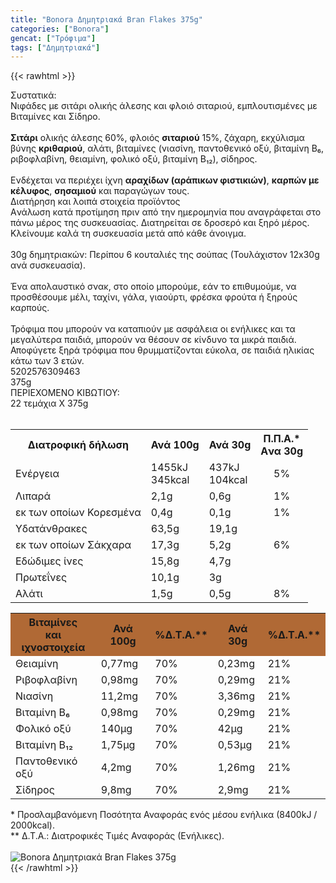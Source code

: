 ```yaml
---
title: "Bonora Δημητριακά Bran Flakes 375g"
categories: ["Bonora"]
gencat: ["Τρόφιμα"]
tags: ["Δημητριακά"]
---
```

{{< rawhtml >}}

<div class="sload59"><div class="product"><div id="sistatika">Συστατικά:</div><div class="alltext">Νιφάδες με σιτάρι ολικής άλεσης και φλοιό σιταριού, εμπλουτισμένες με Βιταμίνες και Σίδηρο.<br><br><b>Σιτάρι</b> ολικής άλεσης 60%, φλοιός <b>σιταριού</b> 15%, ζάχαρη, εκχύλισμα βύνης <b>κριθαριού</b>, αλάτι, βιταμίνες (νιασίνη, παντοθενικό οξύ, βιταμίνη Β₆, ριβοφλαβίνη, θειαμίνη, φολικό οξύ, βιταμίνη Β₁₂), σίδηρος.<br><br>Ενδέχεται να περιέχει ίχνη <b>αραχίδων (αράπικων φιστικιών)</b>, <b>καρπών με κέλυφος</b>, <b>σησαμιού</b> και παραγώγων τους.</div><div id="loipa">Διατήρηση και λοιπά στοιχεία προϊόντος</div><div class="alltext">Aνάλωση κατά προτίμηση πριν από την ημερομηνία που αναγράφεται στο πάνω μέρος της συσκευασίας. Διατηρείται σε δροσερό και ξηρό μέρος. Κλείνουμε καλά τη συσκευασία μετά από κάθε άνοιγμα.<br><br>30g δημητριακών: Περίπου 6 κουταλιές της σούπας (Τουλάχιστον 12x30g ανά συσκευασία).<br><br>Ένα απολαυστικό σνακ, στο οποίο μπορούμε, εάν το επιθυμούμε, να προσθέσουμε μέλι, ταχίνι, γάλα, γιαούρτι, φρέσκα φρούτα ή ξηρούς καρπούς.<br><br>Τρόφιμα που μπορούν να καταπιούν με ασφάλεια οι ενήλικες και τα μεγαλύτερα παιδιά, μπορούν να θέσουν σε κίνδυνο τα μικρά παιδιά. Αποφύγετε ξηρά τρόφιμα που θρυμματίζονται εύκολα, σε παιδιά ηλικίας κάτω των 3 ετών.</div><div id="barcode"><div id="barimage1"></div><span id="bartext">5202576309463</span></div><div id="varos"><div id="varosimage1"></div><span id="varostext">375g</span></div><div id="kivotio">ΠΕΡΙΕΧΟΜΕΝΟ ΚΙΒΩΤΙΟΥ:<br>22 τεμάχια Χ 375g</div><br><div class="tabout"><table id="diatable"><tbody><tr><th>Διατροφική δήλωση</th><th>Ανά 100g</th><th>Ανά 30g</th><th>Π.Π.Α.*<br>Aνα 30g</th></tr><tr><td class="texr2">Ενέργεια</td><td class="texr">1455kJ<br>345kcal</td><td class="texr">437kJ<br>104kcal</td><td class="texr" style="text-align:center">5%</td></tr><tr><td class="texr2">Λιπαρά</td><td class="texr">2,1g</td><td class="texr">0,6g</td><td class="texr" style="text-align:center">1%</td></tr><tr><td class="gray">εκ των οποίων Κορεσµένα</td><td class="gray2">0,4g</td><td class="gray2">0,1g</td><td class="gray2" style="text-align:center">1%</td></tr><tr><td class="texr2">Yδατάνθρακες</td><td class="texr">63,5g</td><td class="texr">19,1g</td><td class="texr" style="text-align:center"></td></tr><tr><td class="gray">εκ των οποίων Σάκχαρα</td><td class="gray2">17,3g</td><td class="gray2">5,2g</td><td class="gray2" style="text-align:center">6%</td></tr><tr><td class="texr2">Eδώδιμες ίνες</td><td class="texr">15,8g</td><td class="texr">4,7g</td><td class="texr" style="text-align:center"></td></tr><tr><td class="texr2">Πρωτεΐνες</td><td class="texr">10,1g</td><td class="texr">3g</td><td class="texr" style="text-align:center"></td></tr><tr><td class="texr2">Αλάτι</td><td class="texr">1,5g</td><td class="texr">0,5g</td><td class="texr" style="text-align:center">8%</td></tr></tbody></table></div><div class="keno"></div><div class="tabout"><table id="diatable"><tbody><tr><th style="background:#b06935">Βιταμίνες<br>και ιχνοστοιχεία</th><th style="background:#b06935">Ανά 100g</th><th style="background:#b06935">%Δ.Τ.Α.**</th><th style="background:#b06935">Ανά 30g</th><th style="background:#b06935">%Δ.Τ.Α.**</th></tr><tr><td class="texr2">Θειαμίνη</td><td class="texr">0,77mg</td><td class="texr">70%</td><td class="texr">0,23mg</td><td class="texr">21%</td></tr><tr><td class="texr2">Ριβοφλαβίνη</td><td class="texr">0,98mg</td><td class="texr">70%</td><td class="texr">0,29mg</td><td class="texr">21%</td></tr><tr><td class="texr2">Νιασίνη</td><td class="texr">11,2mg</td><td class="texr">70%</td><td class="texr">3,36mg</td><td class="texr">21%</td></tr><tr><td class="texr2">Βιταμίνη Β₆</td><td class="texr">0,98mg</td><td class="texr">70%</td><td class="texr">0,29mg</td><td class="texr">21%</td></tr><tr><td class="texr2">Φολικό οξύ</td><td class="texr">140μg</td><td class="texr">70%</td><td class="texr">42μg</td><td class="texr">21%</td></tr><tr><td class="texr2">Βιταμίνη Β₁₂</td><td class="texr">1,75μg</td><td class="texr">70%</td><td class="texr">0,53μg</td><td class="texr">21%</td></tr><tr><td class="texr2">Παντοθενικό οξύ</td><td class="texr">4,2mg</td><td class="texr">70%</td><td class="texr">1,26mg</td><td class="texr">21%</td></tr><tr><td class="texr2">Σίδηρος</td><td class="texr">9,8mg</td><td class="texr">70%</td><td class="texr">2,9mg</td><td class="texr">21%</td></tr></tbody></table></div><div class="alltext">* Προσλαμβανόμενη Ποσότητα Αναφοράς ενός μέσου ενήλικα (8400kJ / 2000kcal).<br>** Δ.Τ.Α.: Διατροφικές Τιμές Αναφοράς (Ενήλικες).</div><br><div class="pimg"><img alt="Bonora Δημητριακά Bran Flakes 375g" title="Bonora Δημητριακά Bran Flakes 375g" src="/media/images/bonora-dhmhtriaka-bran-flakes-375g.jpg"></div></div></div>
{{< /rawhtml >}}



